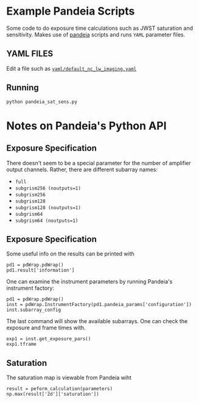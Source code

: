 # Example Pandeia Scripts

Some code to do exposure time calculations such as JWST saturation and sensitivity. Makes use of <a href="http://ssb.stsci.edu/pandeia/engine/1.0/">pandeia</a> scripts and runs `YAML` parameter files.

## YAML FILES

Edit a file such as <a href="yaml/default_nc_lw_imaging.yaml">`yaml/default_nc_lw_imaging.yaml`</a>

## Running

	python pandeia_sat_sens.py 


# Notes on Pandeia's Python API

## Exposure Specification

There doesn't seem to be a special parameter for the number of amplifier output channels. Rather, there are different subarray names:

 - `full`
 - `subgrism256 (noutputs=1)`
 - `subgrism256`
 - `subgrism128`
 - `subgrism128 (noutputs=1)`
 - `subgrism64`
 - `subgrism64 (noutputs=1)`

## Exposure Specification
Some useful info on the results can be printed with 

	pd1 = pdWrap.pdWrap()
	pd1.result['information']

One can examine the instrument parameters by running Pandeia's instrument factory:

	pd1 = pdWrap.pdWrap()
	inst = pdWrap.InstrumentFactory(pd1.pandeia_params['configuration'])
	inst.subarray_config
	
The last command will show the available subarrays. One can check the exposure and frame times with.

	exp1 = inst.get_exposure_pars()
	exp1.tframe

## Saturation
The saturation map is viewable from Pandeia wiht

	result = peform_calculation(parameters)
	np.max(result['2d']['saturation'])
